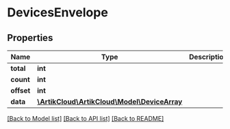 # DevicesEnvelope

## Properties
Name | Type | Description | Notes
------------ | ------------- | ------------- | -------------
**total** | **int** |  | 
**count** | **int** |  | 
**offset** | **int** |  | 
**data** | [**\ArtikCloud\ArtikCloud\Model\DeviceArray**](DeviceArray.md) |  | [optional] 

[[Back to Model list]](../README.md#documentation-for-models) [[Back to API list]](../README.md#documentation-for-api-endpoints) [[Back to README]](../README.md)


